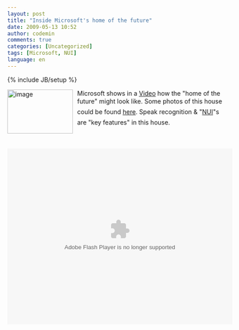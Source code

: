 ```yaml
---
layout: post
title: "Inside Microsoft's home of the future"
date: 2009-05-13 10:52
author: codemin
comments: true
categories: [Uncategorized]
tags: [Microsoft, NUI]
language: en
---
```

{% include JB/setup %}
<p><a href="{{BASE_PATH}}/assets/wp-images-en/image88.png"><img style="border-right-width: 0px; margin: 0px 10px 0px 0px; display: inline; border-top-width: 0px; border-bottom-width: 0px; border-left-width: 0px" title="image" border="0" alt="image" align="left" src="{{BASE_PATH}}/assets/wp-images-en/image-thumb104.png" width="149" height="100" /></a> </p>  <p>Microsoft shows in a <a href="http://www.neowin.net/news/main/09/05/13/inside-microsofts-home-of-the-future-video">Video</a> how the "home of the future" might look like. Some photos of this house could be found <a href="http://seattletimes.nwsource.com/html/photogalleries/businesstechnology1430/1.html">here</a>. Speak recognition &amp; "<a href="http://en.wikipedia.org/wiki/Natural_User_Interface">NUI</a>"s are "key features" in this house.</p>  <p>&#160;</p> 
<!--more-->
<object width="512" height="400"><param name="movie" value="http://news.bbc.co.uk/player/emp/external/player.swf"></param><param name="allowFullScreen" value="true"></param><param name="allowScriptAccess" value="always"></param><param name="FlashVars" value="config_settings_showPopoutCta=false&amp;config_settings_language=default&amp;config=http://news.bbc.co.uk/player/emp/config/default.xml?1.3.105_2.10.7938_7967_20090406152952&amp;playlist=http://news.bbc.co.uk/media/emp/8040000/8046600/8046659.xml&amp;config_settings_showUpdatedInFooter=true&amp;config_settings_showFooter=true&amp;config_settings_showPopoutButton=false&amp;config_settings_showPopoutCta=false"></param><embed src="http://news.bbc.co.uk/player/emp/external/player.swf" type="application/x-shockwave-flash" allowfullscreen="true" allowScriptAccess="always" width="512" height="400" FlashVars="config_settings_showPopoutCta=false&config_settings_language=default&config=http://news.bbc.co.uk/player/emp/config/default.xml?1.3.105_2.10.7938_7967_20090406152952&playlist=http://news.bbc.co.uk/media/emp/8040000/8046600/8046659.xml&config_settings_showUpdatedInFooter=true&config_settings_showFooter=true&config_settings_showPopoutButton=false&config_settings_showPopoutCta=false"></embed></object>
